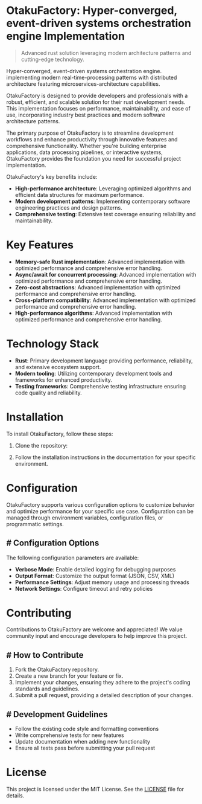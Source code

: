 <!-- fallback_OtakuFactory_20251021152637_71748 -->

# OtakuFactory: Hyper-converged, event-driven systems orchestration engine Implementation
> Advanced rust solution leveraging modern architecture patterns and cutting-edge technology.

Hyper-converged, event-driven systems orchestration engine. implementing modern real-time-processing patterns with distributed architecture featuring microservices-architecture capabilities.

OtakuFactory is designed to provide developers and professionals with a robust, efficient, and scalable solution for their rust development needs. This implementation focuses on performance, maintainability, and ease of use, incorporating industry best practices and modern software architecture patterns.

The primary purpose of OtakuFactory is to streamline development workflows and enhance productivity through innovative features and comprehensive functionality. Whether you're building enterprise applications, data processing pipelines, or interactive systems, OtakuFactory provides the foundation you need for successful project implementation.

OtakuFactory's key benefits include:

* **High-performance architecture**: Leveraging optimized algorithms and efficient data structures for maximum performance.
* **Modern development patterns**: Implementing contemporary software engineering practices and design patterns.
* **Comprehensive testing**: Extensive test coverage ensuring reliability and maintainability.

# Key Features

* **Memory-safe Rust implementation**: Advanced implementation with optimized performance and comprehensive error handling.
* **Async/await for concurrent processing**: Advanced implementation with optimized performance and comprehensive error handling.
* **Zero-cost abstractions**: Advanced implementation with optimized performance and comprehensive error handling.
* **Cross-platform compatibility**: Advanced implementation with optimized performance and comprehensive error handling.
* **High-performance algorithms**: Advanced implementation with optimized performance and comprehensive error handling.

# Technology Stack

* **Rust**: Primary development language providing performance, reliability, and extensive ecosystem support.
* **Modern tooling**: Utilizing contemporary development tools and frameworks for enhanced productivity.
* **Testing frameworks**: Comprehensive testing infrastructure ensuring code quality and reliability.

# Installation

To install OtakuFactory, follow these steps:

1. Clone the repository:


2. Follow the installation instructions in the documentation for your specific environment.

# Configuration

OtakuFactory supports various configuration options to customize behavior and optimize performance for your specific use case. Configuration can be managed through environment variables, configuration files, or programmatic settings.

## # Configuration Options

The following configuration parameters are available:

* **Verbose Mode**: Enable detailed logging for debugging purposes
* **Output Format**: Customize the output format (JSON, CSV, XML)
* **Performance Settings**: Adjust memory usage and processing threads
* **Network Settings**: Configure timeout and retry policies

# Contributing

Contributions to OtakuFactory are welcome and appreciated! We value community input and encourage developers to help improve this project.

## # How to Contribute

1. Fork the OtakuFactory repository.
2. Create a new branch for your feature or fix.
3. Implement your changes, ensuring they adhere to the project's coding standards and guidelines.
4. Submit a pull request, providing a detailed description of your changes.

## # Development Guidelines

* Follow the existing code style and formatting conventions
* Write comprehensive tests for new features
* Update documentation when adding new functionality
* Ensure all tests pass before submitting your pull request

# License

This project is licensed under the MIT License. See the [LICENSE](https://github.com/Hantan1080/OtakuFactory/blob/main/LICENSE) file for details.
